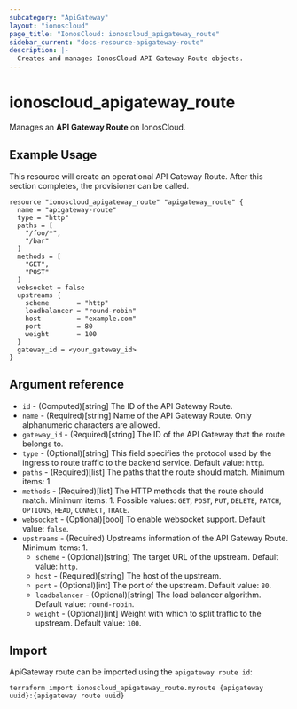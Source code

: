 ```yaml
---
subcategory: "ApiGateway"
layout: "ionoscloud"
page_title: "IonosCloud: ionoscloud_apigateway_route"
sidebar_current: "docs-resource-apigateway-route"
description: |-
  Creates and manages IonosCloud API Gateway Route objects.
---
```


# ionoscloud_apigateway_route

Manages an **API Gateway Route** on IonosCloud.

## Example Usage

This resource will create an operational API Gateway Route. After this section completes, the provisioner can be called.

```hcl
resource "ionoscloud_apigateway_route" "apigateway_route" {
  name = "apigateway-route"
  type = "http"
  paths = [
    "/foo/*",
    "/bar"
  ]
  methods = [
    "GET",
    "POST"
  ]
  websocket = false
  upstreams {
    scheme       = "http"
    loadbalancer = "round-robin"
    host         = "example.com"
    port         = 80
    weight       = 100
  }
  gateway_id = <your_gateway_id>
}
```

## Argument reference

* `id` - (Computed)[string] The ID of the API Gateway Route.
* `name` - (Required)[string] Name of the API Gateway Route. Only alphanumeric characters are allowed.
* `gateway_id` - (Required)[string] The ID of the API Gateway that the route belongs to.
* `type` - (Optional)[string] This field specifies the protocol used by the ingress to route traffic to the backend
  service. Default value: `http`.
* `paths` - (Required)[list] The paths that the route should match. Minimum items: 1.
* `methods` - (Required)[list] The HTTP methods that the route should match. Minimum items: 1. Possible values: `GET`,
  `POST`, `PUT`, `DELETE`, `PATCH`, `OPTIONS`, `HEAD`, `CONNECT`, `TRACE`.
* `websocket` - (Optional)[bool] To enable websocket support. Default value: `false`.
* `upstreams` - (Required) Upstreams information of the API Gateway Route. Minimum items: 1.
    * `scheme` - (Optional)[string] The target URL of the upstream. Default value: `http`.
    * `host` -  (Required)[string] The host of the upstream.
    * `port` -  (Optional)[int] The port of the upstream. Default value: `80`.
    * `loadbalancer` - (Optional)[string] The load balancer algorithm. Default value: `round-robin`.
    * `weight` - (Optional)[int] Weight with which to split traffic to the upstream. Default value: `100`.

## Import

ApiGateway route can be imported using the `apigateway route id`:

```shell
terraform import ionoscloud_apigateway_route.myroute {apigateway uuid}:{apigateway route uuid}
```
